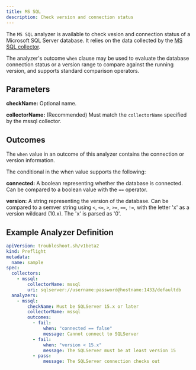 ```yaml
---
title: MS SQL
description: Check version and connection status
---
```


The `MS SQL` analyzer is available to check vesion and connection status of a Microsoft SQL Server database.
It relies on the data collected by the [MS SQL collector](/collect/mssql/).

The analyzer's outcome `when` clause may be used to evaluate the database connection status or a version range to compare against the running version, and supports standard comparison operators.

## Parameters

**checkName:** Optional name.

**collectorName:** (Recommended) Must match the `collectorName` specified by the mssql collector.

## Outcomes

The `when` value in an outcome of this analyzer contains the connection or version information.

The conditional in the when value supports the following:

**connected:** A boolean representing whether the database is connected.
Can be compared to a boolean value with the `==` operator.

**version:** A string representing the version of the database.
Can be compared to a semver string using `<`, `<=`, `>`, `>=`, `==`, `!=`, with the letter 'x' as a version wildcard (10.x).
The 'x' is parsed as '0'.

## Example Analyzer Definition

```yaml
apiVersion: troubleshoot.sh/v1beta2
kind: Preflight
metadata:
  name: sample
spec:
  collectors:
    - mssql:
        collectorName: mssql
        uri: sqlserver://username:password@hostname:1433/defaultdb
  analyzers:
    - mssql:
        checkName: Must be SQLServer 15.x or later
        collectorName: mssql
        outcomes:
          - fail:
              when: "connected == false"
              message: Cannot connect to SQLServer
          - fail:
              when: "version < 15.x"
              message: The SQLServer must be at least version 15
          - pass:
              message: The SQLServer connection checks out
```
